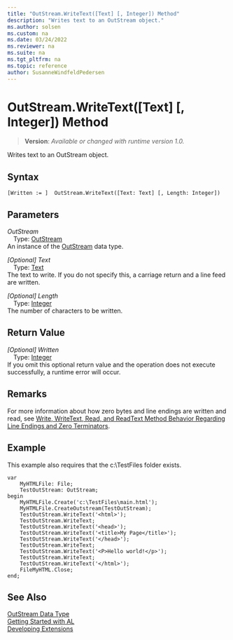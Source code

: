 ```yaml
---
title: "OutStream.WriteText([Text] [, Integer]) Method"
description: "Writes text to an OutStream object."
ms.author: solsen
ms.custom: na
ms.date: 03/24/2022
ms.reviewer: na
ms.suite: na
ms.tgt_pltfrm: na
ms.topic: reference
author: SusanneWindfeldPedersen
---
```

[//]: # (START>DO_NOT_EDIT)
[//]: # (IMPORTANT:Do not edit any of the content between here and the END>DO_NOT_EDIT.)
[//]: # (Any modifications should be made in the .xml files in the ModernDev repo.)
# OutStream.WriteText([Text] [, Integer]) Method
> **Version**: _Available or changed with runtime version 1.0._

Writes text to an OutStream object.


## Syntax
```AL
[Written := ]  OutStream.WriteText([Text: Text] [, Length: Integer])
```
## Parameters
*OutStream*  
&emsp;Type: [OutStream](outstream-data-type.md)  
An instance of the [OutStream](outstream-data-type.md) data type.  

*[Optional] Text*  
&emsp;Type: [Text](../text/text-data-type.md)  
The text to write. If you do not specify this, a carriage return and a line feed are written.
        

*[Optional] Length*  
&emsp;Type: [Integer](../integer/integer-data-type.md)  
The number of characters to be written.  


## Return Value
*[Optional] Written*  
&emsp;Type: [Integer](../integer/integer-data-type.md)  
 If you omit this optional return value and the operation does not execute successfully, a runtime error will occur.  


[//]: # (IMPORTANT: END>DO_NOT_EDIT)

## Remarks

For more information about how zero bytes and line endings are written and read, see [Write, WriteText, Read, and ReadText Method Behavior Regarding Line Endings and Zero Terminators](../../devenv-write-read-methods-line-break-behavior.md).
## Example  

 This example also requires that the c:\\TestFiles folder exists.  
  
```al
var
    MyHTMLFile: File;
    TestOutStream: OutStream;
begin
    MyHTMLFile.Create('c:\TestFiles\main.html');  
    MyHTMLFile.CreateOutstream(TestOutStream);  
    TestOutStream.WriteText('<html>');  
    TestOutStream.WriteText;  
    TestOutStream.WriteText('<head>');  
    TestOutStream.WriteText('<title>My Page</title>');  
    TestOutStream.WriteText('</head>');  
    TestOutStream.WriteText;  
    TestOutStream.WriteText('<P>Hello world!</p>');  
    TestOutStream.WriteText;  
    TestOutStream.WriteText('</html>');  
    FileMyHTML.Close;  
end;
```  
  
## See Also
[OutStream Data Type](outstream-data-type.md)  
[Getting Started with AL](../../devenv-get-started.md)  
[Developing Extensions](../../devenv-dev-overview.md)